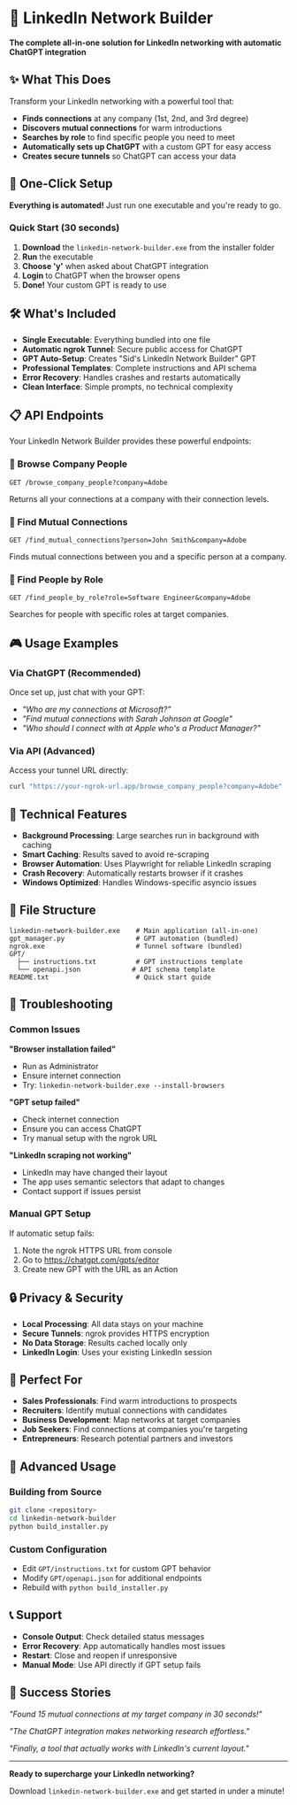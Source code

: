 # 🚀 LinkedIn Network Builder

**The complete all-in-one solution for LinkedIn networking with automatic ChatGPT integration**

## ✨ What This Does

Transform your LinkedIn networking with a powerful tool that:
- **Finds connections** at any company (1st, 2nd, and 3rd degree)
- **Discovers mutual connections** for warm introductions
- **Searches by role** to find specific people you need to meet
- **Automatically sets up ChatGPT** with a custom GPT for easy access
- **Creates secure tunnels** so ChatGPT can access your data

## 🎯 One-Click Setup

**Everything is automated!** Just run one executable and you're ready to go.

### Quick Start (30 seconds)

1. **Download** the `linkedin-network-builder.exe` from the installer folder
2. **Run** the executable
3. **Choose 'y'** when asked about ChatGPT integration
4. **Login** to ChatGPT when the browser opens
5. **Done!** Your custom GPT is ready to use

## 🛠️ What's Included

- **Single Executable**: Everything bundled into one file
- **Automatic ngrok Tunnel**: Secure public access for ChatGPT
- **GPT Auto-Setup**: Creates "Sid's LinkedIn Network Builder" GPT
- **Professional Templates**: Complete instructions and API schema
- **Error Recovery**: Handles crashes and restarts automatically
- **Clean Interface**: Simple prompts, no technical complexity

## 📋 API Endpoints

Your LinkedIn Network Builder provides these powerful endpoints:

### 🏢 Browse Company People
```
GET /browse_company_people?company=Adobe
```
Returns all your connections at a company with their connection levels.

### 🤝 Find Mutual Connections
```
GET /find_mutual_connections?person=John Smith&company=Adobe
```
Finds mutual connections between you and a specific person at a company.

### 👔 Find People by Role
```
GET /find_people_by_role?role=Software Engineer&company=Adobe
```
Searches for people with specific roles at target companies.

## 🎮 Usage Examples

### Via ChatGPT (Recommended)
Once set up, just chat with your GPT:
- *"Who are my connections at Microsoft?"*
- *"Find mutual connections with Sarah Johnson at Google"*
- *"Who should I connect with at Apple who's a Product Manager?"*

### Via API (Advanced)
Access your tunnel URL directly:
```bash
curl "https://your-ngrok-url.app/browse_company_people?company=Adobe"
```

## 🔧 Technical Features

- **Background Processing**: Large searches run in background with caching
- **Smart Caching**: Results saved to avoid re-scraping
- **Browser Automation**: Uses Playwright for reliable LinkedIn scraping
- **Crash Recovery**: Automatically restarts browser if it crashes
- **Windows Optimized**: Handles Windows-specific asyncio issues

## 📁 File Structure

```
linkedin-network-builder.exe    # Main application (all-in-one)
gpt_manager.py                  # GPT automation (bundled)
ngrok.exe                       # Tunnel software (bundled)
GPT/
  ├── instructions.txt          # GPT instructions template
  └── openapi.json             # API schema template
README.txt                      # Quick start guide
```

## 🚨 Troubleshooting

### Common Issues

**"Browser installation failed"**
- Run as Administrator
- Ensure internet connection
- Try: `linkedin-network-builder.exe --install-browsers`

**"GPT setup failed"**
- Check internet connection
- Ensure you can access ChatGPT
- Try manual setup with the ngrok URL

**"LinkedIn scraping not working"**
- LinkedIn may have changed their layout
- The app uses semantic selectors that adapt to changes
- Contact support if issues persist

### Manual GPT Setup
If automatic setup fails:
1. Note the ngrok HTTPS URL from console
2. Go to https://chatgpt.com/gpts/editor
3. Create new GPT with the URL as an Action

## 🔒 Privacy & Security

- **Local Processing**: All data stays on your machine
- **Secure Tunnels**: ngrok provides HTTPS encryption
- **No Data Storage**: Results cached locally only
- **LinkedIn Login**: Uses your existing LinkedIn session

## 🎯 Perfect For

- **Sales Professionals**: Find warm introductions to prospects
- **Recruiters**: Identify mutual connections with candidates
- **Business Development**: Map networks at target companies
- **Job Seekers**: Find connections at companies you're targeting
- **Entrepreneurs**: Research potential partners and investors

## 🚀 Advanced Usage

### Building from Source
```bash
git clone <repository>
cd linkedin-network-builder
python build_installer.py
```

### Custom Configuration
- Edit `GPT/instructions.txt` for custom GPT behavior
- Modify `GPT/openapi.json` for additional endpoints
- Rebuild with `python build_installer.py`

## 📞 Support

- **Console Output**: Check detailed status messages
- **Error Recovery**: App automatically handles most issues
- **Restart**: Close and reopen if unresponsive
- **Manual Mode**: Use API directly if GPT setup fails

## 🎉 Success Stories

*"Found 15 mutual connections at my target company in 30 seconds!"*

*"The ChatGPT integration makes networking research effortless."*

*"Finally, a tool that actually works with LinkedIn's current layout."*

---

**Ready to supercharge your LinkedIn networking?** 

Download `linkedin-network-builder.exe` and get started in under a minute! 